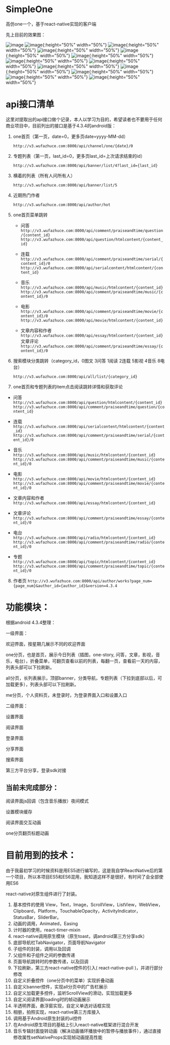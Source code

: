 # SimpleOne
高仿one一个，基于react-native实现的客户端

先上目前的效果图：

 ![image](http://oqujmbgen.bkt.clouddn.com/simpleone1.jpg?imageView2/1/100/100)
 ![image](http://oqujmbgen.bkt.clouddn.com/simpleone2.jpg){:height="50%" width="50%"}
 ![image](http://oqujmbgen.bkt.clouddn.com/simpleone3.jpg){:height="50%" width="50%"}
 ![image](http://oqujmbgen.bkt.clouddn.com/simpleone4.jpg){:height="50%" width="50%"}
 ![image](http://oqujmbgen.bkt.clouddn.com/simpleone5.jpg){:height="50%" width="50%"}
 ![image](http://oqujmbgen.bkt.clouddn.com/simpleone6.jpg){:height="50%" width="50%"}
 ![image](http://oqujmbgen.bkt.clouddn.com/simpleone7.jpg){:height="50%" width="50%"}
 ![image](http://oqujmbgen.bkt.clouddn.com/simpleone8.jpg){:height="50%" width="50%"}
 ![image](http://oqujmbgen.bkt.clouddn.com/simpleone9.jpg){:height="50%" width="50%"}
 ![image](http://oqujmbgen.bkt.clouddn.com/simpleone10.jpg){:height="50%" width="50%"}
 ![image](http://oqujmbgen.bkt.clouddn.com/simpleone12.jpg){:height="50%" width="50%"}
 ![image](http://oqujmbgen.bkt.clouddn.com/simpleone13.jpg){:height="50%" width="50%"}
 ![image](http://oqujmbgen.bkt.clouddn.com/simpleone14.jpg){:height="50%" width="50%"}

# api接口清单

这里对提取出的api接口做个记录，本人以学习为目的，希望读者也不要用于任何商业项目中，目前列出的接口是基于4.3.4的android版：

1. one首页（第一页，date=0，更多页date=yyyy-MM-dd）

   `http://v3.wufazhuce.com:8000/api/channel/one/{date}/0`

2. 专题列表（第一页，last_id=0，更多页last_id=上次请求结束的id）

   `http://v3.wufazhuce.com:8000/api/banner/list/4?last_id={last_id}`

3. 横着的列表（所有人问所有人）

   `http://v3.wufazhuce.com:8000/api/banner/list/5`

4. 近期热门作者

   `http://v3.wufazhuce.com:8000/api/author/hot`

5. one首页菜单跳转
   - 问答
     `http://v3.wufazhuce.com:8000/api/comment/praiseandtime/question/{content_id}`
     `http://v3.wufazhuce.com:8000/api/question/htmlcontent/{content_id}`

   - 连载
     `http://v3.wufazhuce.com:8000/api/comment/praiseandtime/serial/{content_id}/0`
     `http://v3.wufazhuce.com:8000/api/serialcontent/htmlcontent/{content_id}`

   - 音乐
     `http://v3.wufazhuce.com:8000/api/music/htmlcontent/{content_id}`
     `http://v3.wufazhuce.com:8000/api/comment/praiseandtime/music/{content_id}/0`

   - 电影
     `http://v3.wufazhuce.com:8000/api/comment/praiseandtime/movie/{content_id}/0`
     `http://v3.wufazhuce.com:8000/api/movie/htmlcontent/{content_id}`

   - 文章内容和作者
     `http://v3.wufazhuce.com:8000/api/essay/htmlcontent/{content_id}`
     文章评论
     `http://v3.wufazhuce.com:8000/api/comment/praiseandtime/essay/{content_id}/0`

6.  搜索模块分类跳转（category_id，0图文 3问答 1阅读 2连载 5影视 4音乐 8电台）

    `http://v3.wufazhuce.com:8000/api/all/list/{category_id}`

7.  one首页和专题列表的item点击阅读跳转详情和获取评论
   - 问答
     `http://v3.wufazhuce.com:8000/api/question/htmlcontent/{content_id}`
     `http://v3.wufazhuce.com:8000/api/comment/praiseandtime/question/{content_id}`

   - 连载
     `http://v3.wufazhuce.com:8000/api/serialcontent/htmlcontent/{content_id}`
     `http://v3.wufazhuce.com:8000/api/comment/praiseandtime/serial/{content_id}/0`

   - 音乐
     `http://v3.wufazhuce.com:8000/api/music/htmlcontent/{content_id}`
     `http://v3.wufazhuce.com:8000/api/comment/praiseandtime/music/{content_id}/0`

   - 电影
     `http://v3.wufazhuce.com:8000/api/movie/htmlcontent/{content_id}`
     `http://v3.wufazhuce.com:8000/api/comment/praiseandtime/movie/{content_id}/0`

   - 文章内容和作者
     `http://v3.wufazhuce.com:8000/api/essay/htmlcontent/{content_id}`
   - 文章评论
     `http://v3.wufazhuce.com:8000/api/comment/praiseandtime/essay/{content_id}/0`
   - 电台
     `http://v3.wufazhuce.com:8000/api/radio/htmlcontent/{content_id}`
     `http://v3.wufazhuce.com:8000/api/comment/praiseandtime/radio/{content_id}/0`

   - 专题
     `http://v3.wufazhuce.com:8000/api/topic/htmlcontent/{content_id}`
     `http://v3.wufazhuce.com:8000/api/comment/praiseandtime/topic/{content_id}/0`

8. 作者页
  `http://v3.wufazhuce.com:8000/api/author/works?page_num={page_num}&author_id={author_id}&version=4.3.4`

# 功能模块：

根据android 4.3.4整理：

一级界面：

欢迎界面，按星期几展示不同的欢迎界面

one分页，也是首页，展示今日列表（插图，one-story, 问答，文章，影视，音乐，电台），折叠菜单，可翻页查看以前的列表，每翻一页，查看前一天的内容，列表头部可以下拉刷新。

all分页，长列表展示，顶部banner，分类导航，专题列表（下拉到底部以后，可加载更多），列表头部可以下拉刷新。

me分页，个人资料页，未登录时，为登录界面入口和设置入口

二级界面：

设置界面

阅读界面

登录界面

分享界面

搜索界面

第三方平台分享，登录sdk对接

## 当前未完成部分：

阅读界面js回调（包含音乐播放）夜间模式

设置模块缓存

阅读界面交互动画

one分页翻页标题动画

# 目前用到的技术：

由于我最初学习的时候资料是用ES5进行编写的，这是我自学ReactNative后的第一个项目，所以本项目ES5和ES6混用，我知道这样不是很好，有时间了会全部使用ES6

react-native对原生组件进行了封装。

1. 基本控件的使用 View，Text，Image，ScrollView，ListView，WebView，Clipboard，Platform，TouchableOpacity，ActivityIndicator，StatusBar，SliderBar。
2. 动画的调用，Animated，Easing
3. 计时器的使用，react-timer-mixin
4. react-native调用原生模块（原生toast，调android第三方分享sdk）
5. 底部导航栏TabNavigator，页面导航Navigator
6. 子组件的封装，调用以及回调
7. 父组件和子组件之间的参数传递
8. 页面导航跳转时的参数传递，以及回调
9. 下拉刷新，第三方react-native控件的引入( react-native-pull )，并进行部分修改
10. 自定义折叠控件（one分页中的菜单）实现折叠动画
11. 自定义banner控件，实现all分页中的广告栏展示
12. 自定义加载更多控件，监听ScrollView的滑动，实现加载更多
13. 自定义阅读界面loading时的帧动画展示
14. 半透明界面，悬浮窗实现，自定义单选对话框实现
15. 相册，拍照实现，react-native第三方库接入
16. 调用基于Android原生封装的ui控件
17. 在Android原生项目的基础上引入react-native框架进行混合开发
18. 音乐专辑封面旋转动画（解决动画循环播放中的暂停与播放事件），通过直接修改属性setNativeProps实现帧动画提高性能
